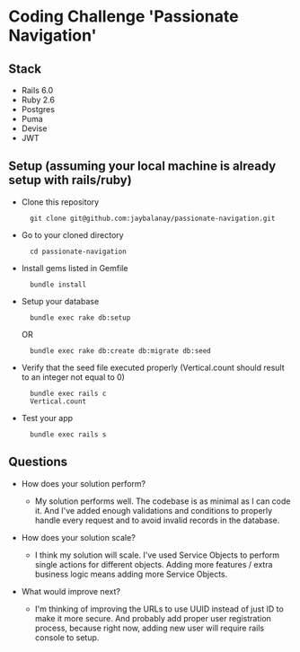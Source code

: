# Coding Challenge 'Passionate Navigation'

## Stack
- Rails 6.0
- Ruby 2.6
- Postgres
- Puma
- Devise
- JWT

## Setup (assuming your local machine is already setup with rails/ruby)
- Clone this repository
  ```
    git clone git@github.com:jaybalanay/passionate-navigation.git
  ```
- Go to your cloned directory
  ```
    cd passionate-navigation
  ```
- Install gems listed in Gemfile
  ```
    bundle install
  ```
- Setup your database
  ```
    bundle exec rake db:setup
  ```
  OR
  ```
    bundle exec rake db:create db:migrate db:seed
  ```
- Verify that the seed file executed properly (Vertical.count should result to an integer not equal to 0)
  ```
    bundle exec rails c
    Vertical.count
  ```
- Test your app
  ```
    bundle exec rails s
  ```

## Questions
- How does your solution perform?
  - My solution performs well. The codebase is as minimal as I can code it. And I've added enough validations and conditions to properly handle every request and to avoid invalid records in the database.

- How does your solution scale?
  - I think my solution will scale. I've used Service Objects to perform single actions for different objects. Adding more features / extra business logic means adding more Service Objects.

- What would improve next?
  - I'm thinking of improving the URLs to use UUID instead of just ID to make it more secure. And probably add proper user registration process, because right now, adding new user will require rails console to setup.
